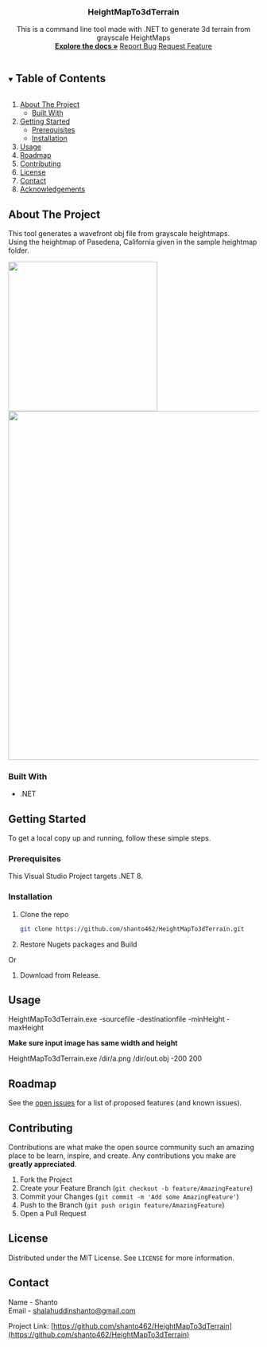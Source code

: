 <p align="center">
  <h3 align="center">HeightMapTo3dTerrain</h3>

  <p align="center">
    This is a command line tool made with .NET to generate 3d terrain from grayscale HeightMaps
	<br>
    <a href="https://github.com/shanto462/HeightMapTo3dTerrain"><strong>Explore the docs »</strong></a>
    <a href="https://github.com/shanto462/HeightMapTo3dTerrain/issues">Report Bug</a>
    <a href="https://github.com/shanto462/HeightMapTo3dTerrain/issues">Request Feature</a>
  </p>
</p>



<!-- TABLE OF CONTENTS -->
<details open="open">
  <summary><h2 style="display: inline-block">Table of Contents</h2></summary>
  <ol>
    <li>
      <a href="#about-the-project">About The Project</a>
      <ul>
        <li><a href="#built-with">Built With</a></li>
      </ul>
    </li>
    <li>
      <a href="#getting-started">Getting Started</a>
      <ul>
        <li><a href="#prerequisites">Prerequisites</a></li>
        <li><a href="#installation">Installation</a></li>
      </ul>
    </li>
    <li><a href="#usage">Usage</a></li>
    <li><a href="#roadmap">Roadmap</a></li>
    <li><a href="#contributing">Contributing</a></li>
    <li><a href="#license">License</a></li>
    <li><a href="#contact">Contact</a></li>
    <li><a href="#acknowledgements">Acknowledgements</a></li>
  </ol>
</details>



<!-- ABOUT THE PROJECT -->
## About The Project

This tool generates a wavefront obj file from grayscale heightmaps.
<br>
Using the heightmap of Pasedena, California given in the sample heightmap folder.

<p float="left">
  <img src="https://i.postimg.cc/X7L6Jndj/pasedena.png" width="300" />
  <img src="https://i.postimg.cc/MGT6xvLJ/Capture.png" width="700" /> 
</p>

### Built With

* .NET

<!-- GETTING STARTED -->
## Getting Started

To get a local copy up and running, follow these simple steps.

### Prerequisites

This Visual Studio Project targets .NET 8.

### Installation

1. Clone the repo
   ```sh
   git clone https://github.com/shanto462/HeightMapTo3dTerrain.git
   ```
2. Restore Nugets packages and Build

Or
1. Download from Release.

<!-- USAGE EXAMPLES -->
## Usage

HeightMapTo3dTerrain.exe -sourcefile -destinationfile -minHeight -maxHeight

**Make sure input image has same width and height**

HeightMapTo3dTerrain.exe /dir/a.png /dir/out.obj -200 200

<!-- ROADMAP -->
## Roadmap

See the [open issues](https://github.com/shanto462/HeightMapTo3dTerrain/issues) for a list of proposed features (and known issues).



<!-- CONTRIBUTING -->
## Contributing

Contributions are what make the open source community such an amazing place to be learn, inspire, and create. Any contributions you make are **greatly appreciated**.

1. Fork the Project
2. Create your Feature Branch (`git checkout -b feature/AmazingFeature`)
3. Commit your Changes (`git commit -m 'Add some AmazingFeature'`)
4. Push to the Branch (`git push origin feature/AmazingFeature`)
5. Open a Pull Request



<!-- LICENSE -->
## License

Distributed under the MIT License. See `LICENSE` for more information.



<!-- CONTACT -->
## Contact

Name - Shanto
<br>
Email - <shalahuddinshanto@gmail.com>

Project Link: [https://github.com/shanto462/HeightMapTo3dTerrain](https://github.com/shanto462/HeightMapTo3dTerrain)
